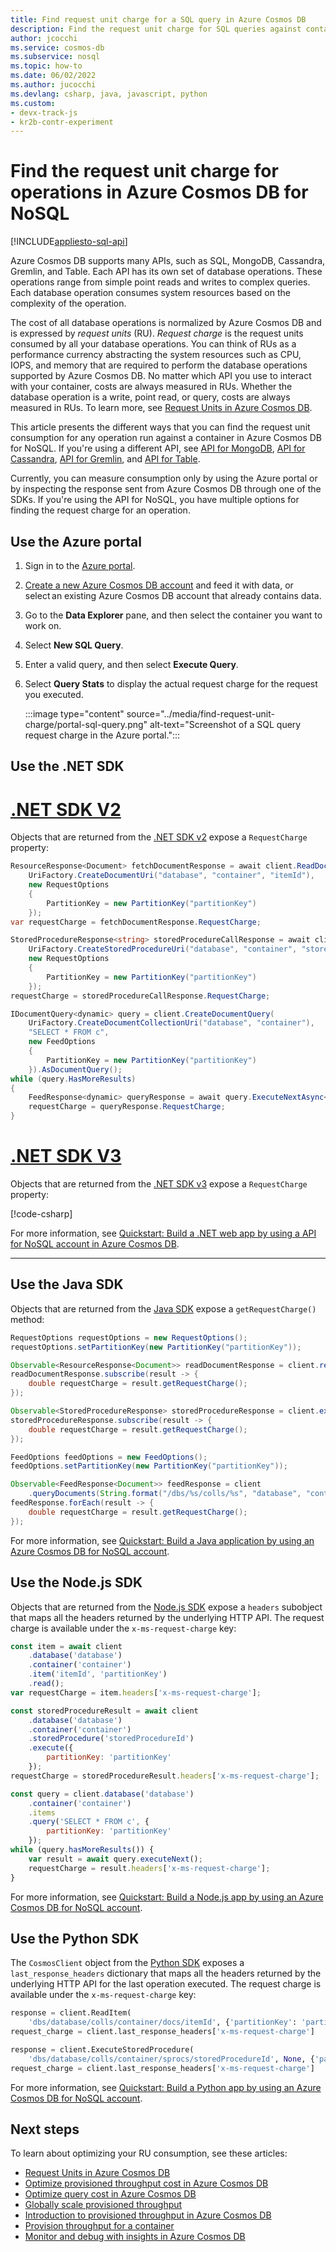 ```yaml
---
title: Find request unit charge for a SQL query in Azure Cosmos DB
description: Find the request unit charge for SQL queries against containers created with Azure Cosmos DB, using the Azure portal, .NET, Java, Python, or Node.js. 
author: jcocchi
ms.service: cosmos-db
ms.subservice: nosql
ms.topic: how-to
ms.date: 06/02/2022
ms.author: jucocchi
ms.devlang: csharp, java, javascript, python
ms.custom:
- devx-track-js
- kr2b-contr-experiment
---
```


# Find the request unit charge for operations in Azure Cosmos DB for NoSQL
[!INCLUDE[appliesto-sql-api](../includes/appliesto-sql-api.md)]

Azure Cosmos DB supports many APIs, such as SQL, MongoDB, Cassandra, Gremlin, and Table. Each API has its own set of database operations. These operations range from simple point reads and writes to complex queries. Each database operation consumes system resources based on the complexity of the operation.

The cost of all database operations is normalized by Azure Cosmos DB and is expressed by *request units* (RU). *Request charge* is the request units consumed by all your database operations. You can think of RUs as a performance currency abstracting the system resources such as CPU, IOPS, and memory that are required to perform the database operations supported by Azure Cosmos DB. No matter which API you use to interact with your container, costs are always measured in RUs. Whether the database operation is a write, point read, or query, costs are always measured in RUs. To learn more, see [Request Units in Azure Cosmos DB](../request-units.md).

This article presents the different ways that you can find the request unit consumption for any operation run against a container in Azure Cosmos DB for NoSQL. If you're using a different API, see [API for MongoDB](../mongodb/find-request-unit-charge-mongodb.md), [API for Cassandra](../cassandra/find-request-unit-charge-cassandra.md), [API for Gremlin](../graph/find-request-unit-charge-gremlin.md), and [API for Table](../table/find-request-unit-charge.md).

Currently, you can measure consumption only by using the Azure portal or by inspecting the response sent from Azure Cosmos DB through one of the SDKs. If you're using the API for NoSQL, you have multiple options for finding the request charge for an operation.

## Use the Azure portal

1. Sign in to the [Azure portal](https://portal.azure.com/).

1. [Create a new Azure Cosmos DB account](create-sql-api-dotnet.md#create-account) and feed it with data, or select an existing Azure Cosmos DB account that already contains data.

1. Go to the **Data Explorer** pane, and then select the container you want to work on.

1. Select **New SQL Query**.

1. Enter a valid query, and then select **Execute Query**.

1. Select **Query Stats** to display the actual request charge for the request you executed.

   :::image type="content" source="../media/find-request-unit-charge/portal-sql-query.png" alt-text="Screenshot of a SQL query request charge in the Azure portal.":::

## Use the .NET SDK

# [.NET SDK V2](#tab/dotnetv2)

Objects that are returned from the [.NET SDK v2](https://www.nuget.org/packages/Microsoft.Azure.DocumentDB/) expose a `RequestCharge` property:

```csharp
ResourceResponse<Document> fetchDocumentResponse = await client.ReadDocumentAsync(
    UriFactory.CreateDocumentUri("database", "container", "itemId"),
    new RequestOptions
    {
        PartitionKey = new PartitionKey("partitionKey")
    });
var requestCharge = fetchDocumentResponse.RequestCharge;

StoredProcedureResponse<string> storedProcedureCallResponse = await client.ExecuteStoredProcedureAsync<string>(
    UriFactory.CreateStoredProcedureUri("database", "container", "storedProcedureId"),
    new RequestOptions
    {
        PartitionKey = new PartitionKey("partitionKey")
    });
requestCharge = storedProcedureCallResponse.RequestCharge;

IDocumentQuery<dynamic> query = client.CreateDocumentQuery(
    UriFactory.CreateDocumentCollectionUri("database", "container"),
    "SELECT * FROM c",
    new FeedOptions
    {
        PartitionKey = new PartitionKey("partitionKey")
    }).AsDocumentQuery();
while (query.HasMoreResults)
{
    FeedResponse<dynamic> queryResponse = await query.ExecuteNextAsync<dynamic>();
    requestCharge = queryResponse.RequestCharge;
}
```

# [.NET SDK V3](#tab/dotnetv3)

Objects that are returned from the [.NET SDK v3](https://www.nuget.org/packages/Microsoft.Azure.Cosmos/) expose a `RequestCharge` property:

[!code-csharp[](~/samples-cosmosdb-dotnet-v3/Microsoft.Azure.Cosmos/tests/Microsoft.Azure.Cosmos.Tests/SampleCodeForDocs/CustomDocsSampleCode.cs?name=GetRequestCharge)]

For more information, see [Quickstart: Build a .NET web app by using a API for NoSQL account in Azure Cosmos DB](create-sql-api-dotnet.md).

---

## Use the Java SDK

Objects that are returned from the [Java SDK](https://mvnrepository.com/artifact/com.microsoft.azure/azure-cosmosdb) expose a `getRequestCharge()` method:

```java
RequestOptions requestOptions = new RequestOptions();
requestOptions.setPartitionKey(new PartitionKey("partitionKey"));

Observable<ResourceResponse<Document>> readDocumentResponse = client.readDocument(String.format("/dbs/%s/colls/%s/docs/%s", "database", "container", "itemId"), requestOptions);
readDocumentResponse.subscribe(result -> {
    double requestCharge = result.getRequestCharge();
});

Observable<StoredProcedureResponse> storedProcedureResponse = client.executeStoredProcedure(String.format("/dbs/%s/colls/%s/sprocs/%s", "database", "container", "storedProcedureId"), requestOptions, null);
storedProcedureResponse.subscribe(result -> {
    double requestCharge = result.getRequestCharge();
});

FeedOptions feedOptions = new FeedOptions();
feedOptions.setPartitionKey(new PartitionKey("partitionKey"));

Observable<FeedResponse<Document>> feedResponse = client
    .queryDocuments(String.format("/dbs/%s/colls/%s", "database", "container"), "SELECT * FROM c", feedOptions);
feedResponse.forEach(result -> {
    double requestCharge = result.getRequestCharge();
});
```

For more information, see [Quickstart: Build a Java application by using an Azure Cosmos DB for NoSQL account](create-sql-api-java.md).

## Use the Node.js SDK

Objects that are returned from the [Node.js SDK](https://www.npmjs.com/package/@azure/cosmos) expose a `headers` subobject that maps all the headers returned by the underlying HTTP API. The request charge is available under the `x-ms-request-charge` key:

```javascript
const item = await client
    .database('database')
    .container('container')
    .item('itemId', 'partitionKey')
    .read();
var requestCharge = item.headers['x-ms-request-charge'];

const storedProcedureResult = await client
    .database('database')
    .container('container')
    .storedProcedure('storedProcedureId')
    .execute({
        partitionKey: 'partitionKey'
    });
requestCharge = storedProcedureResult.headers['x-ms-request-charge'];

const query = client.database('database')
    .container('container')
    .items
    .query('SELECT * FROM c', {
        partitionKey: 'partitionKey'
    });
while (query.hasMoreResults()) {
    var result = await query.executeNext();
    requestCharge = result.headers['x-ms-request-charge'];
}
```

For more information, see [Quickstart: Build a Node.js app by using an Azure Cosmos DB for NoSQL account](create-sql-api-nodejs.md). 

## Use the Python SDK

The `CosmosClient` object from the [Python SDK](https://pypi.org/project/azure-cosmos/) exposes a `last_response_headers` dictionary that maps all the headers returned by the underlying HTTP API for the last operation executed. The request charge is available under the `x-ms-request-charge` key:

```python
response = client.ReadItem(
    'dbs/database/colls/container/docs/itemId', {'partitionKey': 'partitionKey'})
request_charge = client.last_response_headers['x-ms-request-charge']

response = client.ExecuteStoredProcedure(
    'dbs/database/colls/container/sprocs/storedProcedureId', None, {'partitionKey': 'partitionKey'})
request_charge = client.last_response_headers['x-ms-request-charge']
```

For more information, see [Quickstart: Build a Python app by using an Azure Cosmos DB for NoSQL account](create-sql-api-python.md). 

## Next steps

To learn about optimizing your RU consumption, see these articles:

* [Request Units in Azure Cosmos DB](../request-units.md)
* [Optimize provisioned throughput cost in Azure Cosmos DB](../optimize-cost-throughput.md)
* [Optimize query cost in Azure Cosmos DB](../optimize-cost-reads-writes.md)
* [Globally scale provisioned throughput](../request-units.md)
* [Introduction to provisioned throughput in Azure Cosmos DB](../set-throughput.md)
* [Provision throughput for a container](how-to-provision-container-throughput.md)
* [Monitor and debug with insights in Azure Cosmos DB](../use-metrics.md)
